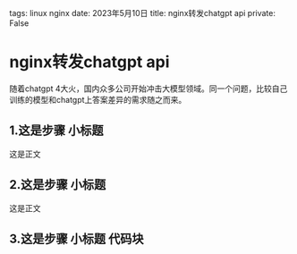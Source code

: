 tags: linux nginx
date: 2023年5月10日
title: nginx转发chatgpt api
private: False

# nginx转发chatgpt api

随着chatgpt 4大火，国内众多公司开始冲击大模型领域。同一个问题，比较自己训练的模型和chatgpt上答案差异的需求随之而来。

## 1.这是步骤 小标题

这是正文

## 2.这是步骤 小标题

这是正文

## 3.这是步骤 小标题 代码块
```
```
